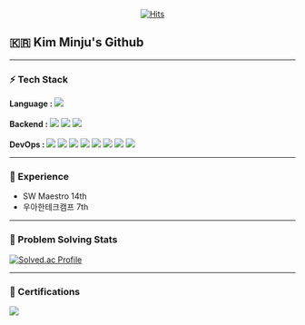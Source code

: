 <div align="center">
	
  [![Hits](https://hits.seeyoufarm.com/api/count/incr/badge.svg?url=https%3A%2F%2Fgithub.com%2Fmiiiinju1)](https://hits.seeyoufarm.com) 
	
</div>
<h2 align="left">🇰🇷 Kim Minju's Github </h2>

---

<h3 align="left">⚡️ Tech Stack </h3>
<div align=left> 

  <strong>Language : </strong> 
  <img src="https://img.shields.io/badge/Java-red?style=flat-square&logo=java&logoColor=white"> 
  <br/><br/>
  <strong>Backend : </strong>
  <img src="https://img.shields.io/badge/SpringBoot-6DB33F.svg?style=flat-square&logo=SpringBoot&logoColor=white"> 
  <img src="https://img.shields.io/badge/mysql-4479A1?style=flat-square&logo=mysql&logoColor=white"> 
  <img src="https://img.shields.io/badge/Redis-D9281A?style=flat-square&logo=Redis&logoColor=white">
  <br/><br/>
  <strong>DevOps : </strong>
  <img src="https://img.shields.io/badge/AWS-232F3E?style=flat-square&logo=amazonaws&logoColor=white"> 
  <img src="https://img.shields.io/badge/githubactions-2B8CFF?style=flat-square&logo=githubactions&logoColor=white"> 
  <img src="https://img.shields.io/badge/docker-2668EF?style=flat-square&logo=docker&logoColor=white"> 
  <img src="https://img.shields.io/badge/EC2-FF9900?style=flat-square&logo=amazonaws&logoColor=white">
  <img src="https://img.shields.io/badge/RDS-527FFF?style=flat-square&logo=amazonrds&logoColor=white">
  <img src="https://img.shields.io/badge/VPC-FF4F8B?style=flat-square&logo=amazonaws&logoColor=white">
  <img src="https://img.shields.io/badge/ECR-FF9900?style=flat-square&logo=amazonecr&logoColor=white">
  <img src="https://img.shields.io/badge/S3-569A31?style=flat-square&logo=amazons3&logoColor=white">


</div>

---

<h3 align="left">🚀 Experience </h3>

- SW Maestro 14th
- 우아한테크캠프 7th

---

<h3 align="left">📌 Problem Solving Stats </h3>

  [![Solved.ac Profile](http://mazassumnida.wtf/api/v2/generate_badge?boj=gms07073)](https://solved.ac/gms07073/)

---

<h3 align="left">🏅 Certifications </h3>
<div align=left> 
  <a href="https://certi.programmers.co.kr/result/share/5729?utm_campaign=certi-issuance-share&utm_content=share&utm_medium=social&utm_source=community" target="_blank" rel="noopener noreferrer">
    <img src="https://img.shields.io/badge/PCCP%20Java%20Lv.5-1000%20점-brightgreen?style=flat-square&logo=java&logoColor=white">
  </a>
</div>
